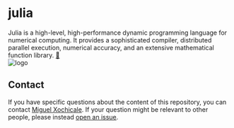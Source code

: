 # julia 
Julia is a high-level, high-performance dynamic programming language for
numerical computing. It provides a sophisticated compiler, distributed parallel
execution, numerical accuracy, and an extensive mathematical function library. [:link:](https://julialang.org)    
![logo](https://en.wikipedia.org/wiki/Julia_(programming_language)#/media/File:Julia_Programming_Language_Logo.svg)


## Contact 
If you have specific questions about the content of this repository, you can contact 
[Miguel Xochicale](mailto:perez.xochicale@gmail.com?subject="[julia]"). 
If your question might be relevant to other people, please instead 
[open an issue](https://github.com/mxochicale/julia/issues).


